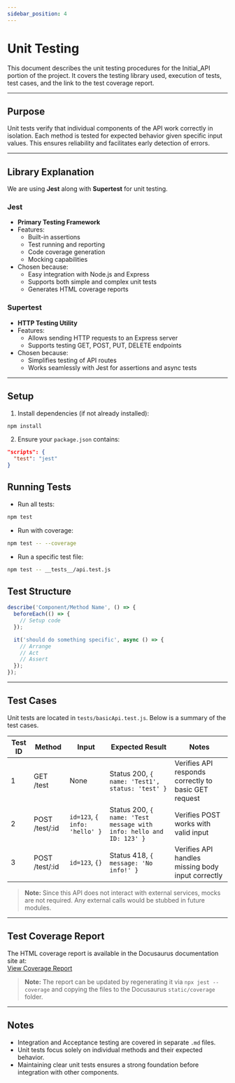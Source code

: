 ```yaml
---
sidebar_position: 4
---
```


# Unit Testing

This document describes the unit testing procedures for the Initial_API portion of the project. It covers the testing library used, execution of tests, test cases, and the link to the test coverage report.

---

## Purpose

Unit tests verify that individual components of the API work correctly in isolation. Each method is tested for expected behavior given specific input values. This ensures reliability and facilitates early detection of errors.

---

## Library Explanation

We are using **Jest** along with **Supertest** for unit testing.

### Jest
- **Primary Testing Framework**
- Features:
  - Built-in assertions
  - Test running and reporting
  - Code coverage generation
  - Mocking capabilities
- Chosen because:
  - Easy integration with Node.js and Express
  - Supports both simple and complex unit tests
  - Generates HTML coverage reports

### Supertest
- **HTTP Testing Utility**
- Features:
  - Allows sending HTTP requests to an Express server
  - Supports testing GET, POST, PUT, DELETE endpoints
- Chosen because:
  - Simplifies testing of API routes
  - Works seamlessly with Jest for assertions and async tests

---

## Setup

1. Install dependencies (if not already installed):
```bash
npm install
```

2. Ensure your `package.json` contains:
```json
"scripts": {
  "test": "jest"
}
```

## Running Tests

- Run all tests:
```bash
npm test
```

- Run with coverage:
```bash
npm test -- --coverage
```

- Run a specific test file:
```bash
npm test -- __tests__/api.test.js
```

## Test Structure
```javascript
describe('Component/Method Name', () => {
  beforeEach(() => {
    // Setup code
  });

  it('should do something specific', async () => {
    // Arrange
    // Act
    // Assert
  });
});
```

---

## Test Cases

Unit tests are located in `tests/basicApi.test.js`. Below is a summary of the test cases.

| Test ID | Method | Input | Expected Result | Notes |
|---------|--------|-------|----------------|-------|
| 1 | GET /test | None | Status 200, `{ name: 'Test1', status: 'test' }` | Verifies API responds correctly to basic GET request |
| 2 | POST /test/:id | `id=123`, `{ info: 'hello' }` | Status 200, `{ name: 'Test message with info: hello and ID: 123' }` | Verifies POST works with valid input |
| 3 | POST /test/:id | `id=123`, `{}` | Status 418, `{ message: 'No info!' }` | Verifies API handles missing body input correctly |

> **Note:** Since this API does not interact with external services, mocks are not required. Any external calls would be stubbed in future modules.

---

## Test Coverage Report

The HTML coverage report is available in the Docusaurus documentation site at:  
[View Coverage Report](/documentation/static/coverage/index.html)

> **Note:** The report can be updated by regenerating it via `npx jest --coverage` and copying the files to the Docusaurus `static/coverage` folder.

---

## Notes

- Integration and Acceptance testing are covered in separate `.md` files.  
- Unit tests focus solely on individual methods and their expected behavior.  
- Maintaining clear unit tests ensures a strong foundation before integration with other components.
